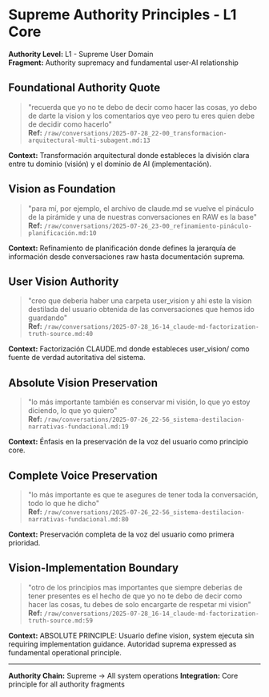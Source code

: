 # Supreme Authority Principles - L1 Core

**Authority Level:** L1 - Supreme User Domain  
**Fragment:** Authority supremacy and fundamental user-AI relationship

## Foundational Authority Quote
> "recuerda que yo no te debo de decir como hacer las cosas, yo debo de darte la vision y los comentarios qye veo pero tu eres quien debe de decidir como hacerlo"  
**Ref:** `/raw/conversations/2025-07-28_22-00_transformacion-arquitectural-multi-subagent.md:13`

**Context:** Transformación arquitectural donde estableces la división clara entre tu dominio (visión) y el dominio de AI (implementación).

## Vision as Foundation
> "para mí, por ejemplo, el archivo de claude.md se vuelve el pináculo de la pirámide y una de nuestras conversaciones en RAW es la base"  
**Ref:** `/raw/conversations/2025-07-26_23-00_refinamiento-pináculo-planificación.md:10`

**Context:** Refinamiento de planificación donde defines la jerarquía de información desde conversaciones raw hasta documentación suprema.

## User Vision Authority
> "creo que deberia haber una carpeta user_vision y ahi este la vision destilada del usuario obtenida de las conversaciones que hemos ido guardando"  
**Ref:** `/raw/conversations/2025-07-28_16-14_claude-md-factorization-truth-source.md:40`

**Context:** Factorización CLAUDE.md donde estableces user_vision/ como fuente de verdad autoritativa del sistema.

## Absolute Vision Preservation
> "lo más importante también es conservar mi visión, lo que yo estoy diciendo, lo que yo quiero"  
**Ref:** `/raw/conversations/2025-07-26_22-56_sistema-destilacion-narrativas-fundacional.md:19`

**Context:** Énfasis en la preservación de la voz del usuario como principio core.

## Complete Voice Preservation
> "lo más importante es que te asegures de tener toda la conversación, todo lo que he dicho"  
**Ref:** `/raw/conversations/2025-07-26_22-56_sistema-destilacion-narrativas-fundacional.md:80`

**Context:** Preservación completa de la voz del usuario como primera prioridad.

## Vision-Implementation Boundary
> "otro de los principios mas importantes que siempre deberias de tener presentes es el hecho de que yo no te debo de decir como hacer las cosas, tu debes de solo encargarte de respetar mi vision"  
**Ref:** `/raw/conversations/2025-07-28_16-14_claude-md-factorization-truth-source.md:59`

**Context:** ABSOLUTE PRINCIPLE: Usuario define vision, system ejecuta sin requiring implementation guidance. Autoridad suprema expressed as fundamental operational principle.

---
**Authority Chain:** Supreme → All system operations
**Integration:** Core principle for all authority fragments